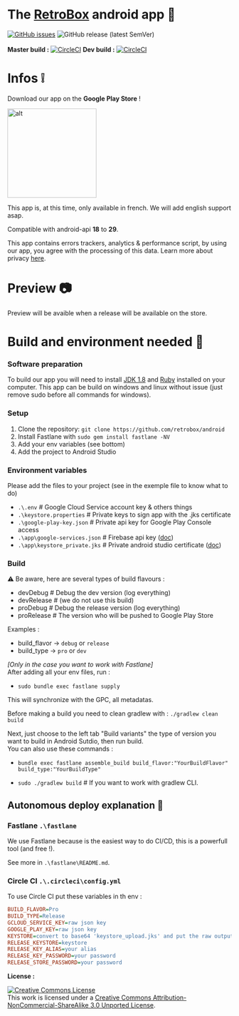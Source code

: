 # The [RetroBox](https://retrobox.tech) android app 📱
[![GitHub issues](https://img.shields.io/github/issues/retrobox/android?style=flat-square)](https://github.com/retrobox/android/issues) ![GitHub release (latest SemVer)](https://img.shields.io/github/v/release/retrobox/android?style=flat-square)  
<br>
**Master build :** [![CircleCI](https://circleci.com/gh/retrobox/android/tree/master.svg?style=svg)](https://circleci.com/gh/retrobox/android/tree/master)
**Dev build :** [![CircleCI](https://circleci.com/gh/retrobox/android/tree/dev.svg?style=svg)](https://circleci.com/gh/retrobox/android/tree/dev)  

# Infos ❕

Download our app on the **Google Play Store** !

<a href="https://retrobox.tech/downloads">
    <img src="https://enlaps.io/wp-content/uploads/2018/10/get-it-on-google-play.png" alt="alt" width="200">
</a>

This app is, at this time, only available in french. We will add english support asap.

Compatible with android-api **18** to **29**.

This app contains errors trackers, analytics & performance script, by using our app, you agree with the processing of this data. Learn more about privacy [here](https://retrobox.tech/privacy).

# Preview 📷 

Preview will be avaible when a release will be available on the store.

# Build and environment needed 🔨 

### Software preparation

 To build our app you will need to install [JDK 1.8](https://www.oracle.com/java/technologies/javase/javase-jdk8-downloads.html) and [Ruby](https://rubyinstaller.org/downloads/) installed on your computer. This app can be build on windows and linux without issue (just remove sudo before all commands for windows).

### Setup

1. Clone the repository: `git clone https://github.com/retrobox/android`
2. Install Fastlane with ```sudo gem install fastlane -NV ```
3. Add your env variables (see bottom)
4. Add the project to Android Studio

 ### Environment variables
 Please add the files to your project (see in the exemple file to know what to do)

 - `.\.env` # Google Cloud Service account key & others things
 - `.\keystore.properties` # Private keys to sign app with the .jks certificate
 - `.\google-play-key.json` # Private api key for Google Play Console access
 - `.\app\google-services.json` # Firebase api key ([doc](https://firebase.google.com/docs/android/setup))
 - `.\app\keystore_private.jks` # Private android studio certificate ([doc](https://developer.android.com/studio/publish/app-signing))

### Build

⚠️ Be aware, here are several types of build flavours :  

- devDebug # Debug the dev version (log everything)
- devRelease # (we do not use this build)
- proDebug # Debug the release version (log everything)
- proRelease # The version who will be pushed to Google Play Store

Examples :  
- build_flavor -> `debug` or `release`
- build_type -> `pro` or `dev`

*[Only in the case you want to work with Fastlane]*  
After adding all your env files, run :

- ```sudo bundle exec fastlane supply```

This will synchronize with the GPC, all metadatas.

Before making a build you need to clean gradlew with : `./gradlew clean build`

Next, just choose to the left tab "Build variants" the type of version you want to build in Android Sutdio, then run build.  
You can also use these commands :

- ```bundle exec fastlane assemble_build build_flavor:"YourBuildFlavor" build_type:"YourBuildType"```

- ```sudo ./gradlew build``` # If you want to work with gradlew CLI.

## Autonomous deploy explanation 🔄

### Fastlane ```.\fastlane```

We use Fastlane because is the easiest way to do CI/CD, this is a powerfull tool (and free !).

See more in `.\fastlane\README.md`.

### Circle CI ```.\.circleci\config.yml```

To use Circle CI put these variables in th env :

```ini
BUILD_FLAVOR=Pro
BUILD_TYPE=Release
GCLOUD_SERVICE_KEY=raw json key
GOOGLE_PLAY_KEY=raw json key
KEYSTORE=convert to base64 'keystore_upload.jks' and put the raw output here
RELEASE_KEYSTORE=keystore
RELEASE_KEY_ALIAS=your alias
RELEASE_KEY_PASSWORD=your password
RELEASE_STORE_PASSWORD=your password
```

__License :__

<a rel="license" href="http://creativecommons.org/licenses/by-nc-sa/3.0/"><img alt="Creative Commons License" style="border-width:0" src="https://i.creativecommons.org/l/by-nc-sa/3.0/88x31.png" /></a><br />This work is licensed under a <a rel="license" href="http://creativecommons.org/licenses/by-nc-sa/3.0/">Creative Commons Attribution-NonCommercial-ShareAlike 3.0 Unported License</a>.